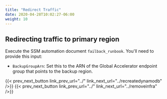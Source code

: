 ```yaml
---
title: "Redirect Traffic"
date: 2020-04-28T10:02:27-06:00
weight: 10
---
```


## Redirecting traffic to primary region

Execute the SSM automation document `failback_runbook`.  You'll need to provide this input:

* `BackupGroupArn`: Set this to the ARN of the Global Accelerator endpoint group that points to the backup region.

{{< prev_next_button link_prev_url="../" link_next_url="../recreatedynamodb" />}}
{{< prev_next_button link_prev_url="../" link_next_url="../removeinfra" />}}